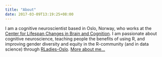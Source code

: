 ```yaml
---
title: "About"
date: 2017-03-09T13:19:25+08:00
---
```


I am a cognitive neuroscientist based in Oslo, Norway, who works at the [Center for Lifespan Changes in Brain and Cognition](www.oslobrains.no). I am passionate about cognitive neuroscience, teaching people the benefits of using R, and improving gender diversity and equity in the R-community (and in data science) through [RLadies-Oslo](www.twitter.com/RLadies_Oslo). [More about me...](/aboutme/aboutme/)

